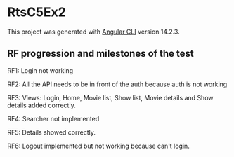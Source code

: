 # RtsC5Ex2

This project was generated with [Angular CLI](https://github.com/angular/angular-cli) version 14.2.3.

## RF progression and milestones of the test

RF1: Login not working

RF2: All the API needs to be in front of the auth because auth is not working

RF3: Views: Login, Home, Movie list, Show list, Movie details and Show details added correctly.

RF4: Searcher not implemented

RF5: Details showed correctly.

RF6: Logout implemented but not working because can't login.
